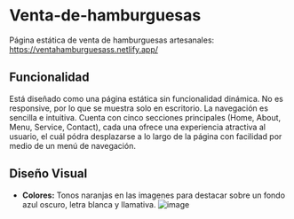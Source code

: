 # Venta-de-hamburguesas
Página estática de venta de hamburguesas artesanales:
https://ventahamburguesass.netlify.app/

## Funcionalidad
Está diseñado como una página estática sin funcionalidad dinámica. No es responsive, por lo que se muestra solo en escritorio. La navegación es sencilla e intuitiva.
Cuenta con cinco secciones principales (Home, About, Menu, Service, Contact), cada una ofrece una experiencia atractiva al usuario, el cuál pódra desplazarse a lo largo de la página con facilidad por medio de un menú de navegación.

## Diseño Visual
- **Colores:** Tonos naranjas en las imagenes para destacar sobre un fondo azul oscuro, letra blanca y llamativa.
![image](https://github.com/user-attachments/assets/7dd61980-a796-4fa1-a7f9-a86b0cce5541)
